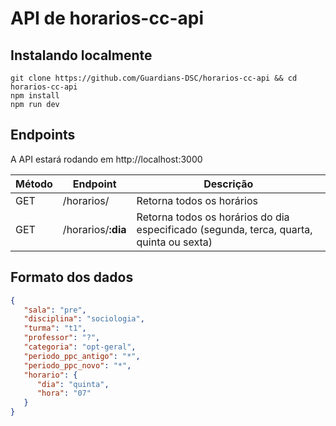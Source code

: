 # API de horarios-cc-api

## Instalando localmente
```
git clone https://github.com/Guardians-DSC/horarios-cc-api && cd horarios-cc-api
npm install
npm run dev
```  

## Endpoints
A API estará rodando em http://localhost:3000  


Método | Endpoint           | Descrição
-------|--------------------|-------------
GET    | /horarios/         | Retorna todos os horários
GET    | /horarios/**:dia** | Retorna todos os horários do dia especificado (segunda, terca, quarta, quinta ou sexta)

## Formato dos dados
```json
{
   "sala": "pre",
   "disciplina": "sociologia",
   "turma": "t1",
   "professor": "?",
   "categoria": "opt-geral",
   "periodo_ppc_antigo": "*",
   "periodo_ppc_novo": "*",
   "horario": {
      "dia": "quinta",
      "hora": "07"
   }
}
```
